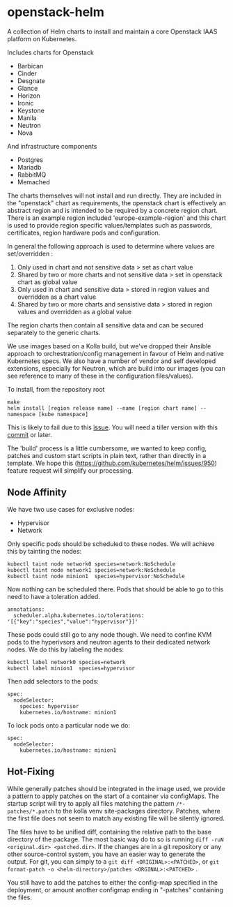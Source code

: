 # openstack-helm

A collection of Helm charts to install and maintain a core Openstack IAAS platform on Kubernetes.

Includes charts for Openstack

- Barbican
- Cinder
- Desgnate
- Glance
- Horizon
- Ironic
- Keystone
- Manila
- Neutron
- Nova

And infrastructure components
- Postgres
- Mariadb
- RabbitMQ
- Memached

The charts themselves will not install and run directly. They are included in the "openstack" chart as requirements,
the openstack chart is effectively an abstract region and is intended to be required by a concrete region chart. There is an example
region included 'europe-example-region' and this chart is used to provide region specific values/templates such as passwords,
certificates, region hardware pods and configuration.

In general the following approach is used to determine where values are set/overridden :

1. Only used in chart and not sensitive data > set as chart value
2. Shared by two or more charts and not sensitive data > set in openstack chart as global value
3. Only used in chart and sensitive data > stored in region values and overridden as a chart value
4. Shared by two or more charts and sensistive data > stored in region values and overridden as a global value

The region charts then contain all sensitive data and can be secured separately to the generic charts.

We use images based on a Kolla build, but we've dropped their Ansible approach to orchestration/config management in
favour of Helm and native Kubernetes specs. We also have a number of vendor and self developed extensions, especially
for Neutron, which are build into our images (you can see reference to many of these in the configuration files/values).



To install, from the repository root

    make
    helm install [region release name] --name [region chart name] --namespace [kube namespace]

This is likely to fail due to this [issue](https://github.com/kubernetes/helm/issues/1413). You will need a tiller version
with this [commit](https://github.com/kubernetes/helm/commit/2eed3f0464ff88d1c8358388ce5472e835c35feb) or later.

The 'build' process is a little cumbersome, we wanted to keep config, patches and custom start scripts in plain text,
rather than directly in a template. We hope this (https://github.com/kubernetes/helm/issues/950) feature request
will simplify our processing.

## Node Affinity

We have two use cases for exclusive nodes:

  * Hypervisor
  * Network

Only specific pods should be scheduled to these nodes. We will achieve this by
tainting the nodes:

```
kubectl taint node network0 species=network:NoSchedule
kubectl taint node network1 species=network:NoSchedule
kubectl taint node minion1  species=hypervisor:NoSchedule
```

Now nothing can be scheduled there. Pods that should be able to go to this need to
have a toleration added.

```
annotations:
  scheduler.alpha.kubernetes.io/tolerations: '[{"key":"species","value":"hypervisor"}]'
```

These pods could still go to any node though. We need to confine KVM pods to
the hyperivsors and neutron agents to their dedicated network nodes. We do this
by labeling the nodes:

```
kubectl label network0 species=network
kubectl label minion1  species=hypervisor
```

Then add selectors to the pods:

```
spec:
  nodeSelector:
    species: hypervisor
    kubernetes.io/hostname: minion1
```

To lock pods onto a particular node we do:

```
spec:
  nodeSelector:
    kubernetes.io/hostname: minion1
```


## Hot-Fixing

While generally patches should be integrated in the image used, we provide a pattern to apply patches on the start of a container via configMaps.
The startup script will try to apply all files matching the pattern `/*-patches/*.patch` to the kolla venv site-packages directory.
Patches, where the first file does not seem to match any existing file will be silently ignored.

The files have to be unified diff, containing the relative path to the base directory of the package.
The most basic way do to so is running `diff -ruN <original.dir> <patched.dir>`. If the changes are in a git repository or any other source-control system, you have an easier way to generate the output.
For git, you can simply to a `git diff <ORIGINAL>:<PATCHED>`, or `git format-patch -o <helm-directory>/patches <ORGINAL>:<PATCHED>` .

You still have to add the patches to either the config-map specified in the deployment, or amount another configmap ending in "-patches" containing the files.
